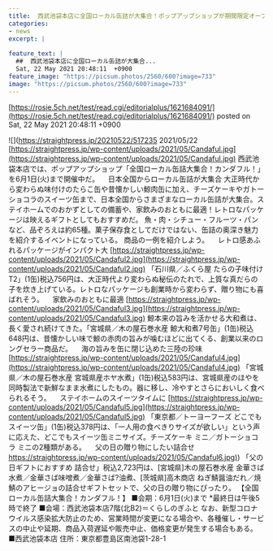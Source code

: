 ```yaml
---
title:  西武池袋本店に全国ローカル缶詰が大集合！ポップアップショップが期間限定オープン  
categories:
- news
excerpt: |
  
feature_text: |
  ##  西武池袋本店に全国ローカル缶詰が大集合...
  Sat, 22 May 2021 20:48:11  +0900
feature_image: "https://picsum.photos/2560/600?image=733"
image: "https://picsum.photos/2560/600?image=733"
---
```


[https://rosie.5ch.net/test/read.cgi/editorialplus/1621684091/](https://rosie.5ch.net/test/read.cgi/editorialplus/1621684091/)
posted on Sat, 22 May 2021 20:48:11  +0900

<!--more-->

![](https://straightpress.jp/20210522/517235 2021/05/22 [https://straightpress.jp/wp-content/uploads/2021/05/Candaful.jpg](https://straightpress.jp/wp-content/uploads/2021/05/Candaful.jpg) 西武池袋本店では、ポップアップショップ「全国ローカル缶詰大集合！カンダフル！」を6月1日(火)まで開催中だ。 　日本全国からローカル缶詰が大集合 大正時代から変わらぬ味付けのたらこ缶や昔懐かしい鯨肉缶に加え、チーズケーキやガトーショコラのスイーツ缶まで、日本全国からさまざまなローカル缶詰が大集合。ステイホームでのおかずとしての備蓄や、家飲みのおともに最適！レトロなパッケージは映えるギフトとしてもおすすめだ。 魚・肉・シチュー・フルーツ・パンなど、品ぞろえは約65種。菓子保存食としてだけではない、缶詰の奥深き魅力を紹介するイベントになっている。 商品の一例を紹介しよう。 　レトロ感あふれるパッケージがインパクト大 [https://straightpress.jp/wp-content/uploads/2021/05/Candaful2.jpg](https://straightpress.jp/wp-content/uploads/2021/05/Candaful2.jpg) 「石川県／ふくら屋 たらの子味付けT2」(1缶)税込756円は、大正時代より変わらぬ秘伝のたれで、上質な真だらの子を炊き上げている。レトロなパッケージも創業時から変わらず、贈り物にも喜ばれそう。 　家飲みのおともに最適 [https://straightpress.jp/wp-content/uploads/2021/05/Candaful3.jpg](https://straightpress.jp/wp-content/uploads/2021/05/Candaful3.jpg) 鯨本来の旨みを活かせる大和煮は、長く愛され続けてきた。「宮城県／木の屋石巻水産 鯨大和煮7号缶」(1缶)税込648円は、昔懐かしい味で鯨の赤肉の旨みが噛むほどに出てくる、創業以来のロングセラー商品だ。 　海の旨みを缶に閉じ込めた三陸の珍味 [https://straightpress.jp/wp-content/uploads/2021/05/Candaful4.jpg](https://straightpress.jp/wp-content/uploads/2021/05/Candaful4.jpg) 「宮城県／木の屋石巻水産 宮城県産ホヤ水煮」(1缶)税込583円は、宮城県産のほやを同時製法で新鮮なまま水煮にしたもの。器に移し、冷やすとさらにおいしく食べられるそう。 　ステイホームのスイーツタイムに [https://straightpress.jp/wp-content/uploads/2021/05/Candaful5.jpg](https://straightpress.jp/wp-content/uploads/2021/05/Candaful5.jpg) 「東京都／トーヨーフーズ どこでもスイーツ缶」(1缶)税込378円は、「一人用の食べきりサイズが欲しい」という声に応えた、どこでもスイーツ缶ミニサイズ。チーズケーキ ミニ／ガトーショコラ ミニの2種類がある。 　父の日の贈り物にしたい詰合せ [https://straightpress.jp/wp-content/uploads/2021/05/Candaful6.jpg)](https://straightpress.jp/wp-content/uploads/2021/05/Candaful6.jpg)) 「父の日ギフトにおすすめ 詰合せ」税込2,723円は、[宮城県]木の屋石巻水産 金華さば水煮／金華さば味噌煮／金華さば?油煮、[茨城県]高木商店 ねぎ鯖醤油だれ／焼鯖のアヒージョの詰合せギフトセットで、父の日の贈り物にぴったり。 【全国ローカル缶詰大集合！カンダフル！】 ■会期：6月1日(火)まで *最終日は午後5時で終了 ■会場：西武池袋本店7階(北B2)＝くらしのぎふと なお、新型コロナウイルス感染拡大防止のため、営業時間が変更になる場合や、各種催し・サービスの中止や延期、商品入荷遅延や販売中止、価格変更が発生する場合もある。 ■西武池袋本店 住所：東京都豊島区南池袋1-28-1
